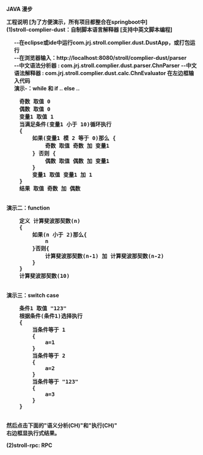 <strong>JAVA 漫步</string>

<strong>工程说明 [为了方便演示，所有项目都整合在springboot中]</string><br/>
(1)stroll-complier-dust：自制脚本语言解释器 [支持中英文脚本编程]<br/>
<p style="padding-left:20px;">
--在eclipse或ide中运行com.jrj.stroll.complier.dust.DustApp，或打包运行<br/>
--在浏览器输入：http://localhost:8080/stroll/complier-dust/parser<br/>
--中文语法分析器 : com.jrj.stroll.complier.dust.parser.ChnParser
--中文语法解释器 : com.jrj.stroll.complier.dust.calc.ChnEvaluator
在左边框输入代码<br/>
演示-：while 和 if .. else ..<br/>
<pre>
	奇数 取值 0
	偶数 取值 0
	变量1 取值 1
	当满足条件(变量1 小于 10)循环执行
	{
		如果(变量1 模 2 等于 0)那么 {
			奇数 取值 奇数 加 变量1
		} 否则 {
			偶数 取值 偶数 加 变量1
		}
		变量1 取值 变量1 加 1
	}
	结果 取值 奇数 加 偶数
</pre>
<br>
演示二：function <br/>
<pre>
	定义 计算斐波那契数(n)
	{
		如果(n 小于 2)那么{
			n
		}否则{
			计算斐波那契数(n-1) 加 计算斐波那契数(n-2)
		}
	}
	计算斐波那契数(10)
</pre>
<br/>
演示三：switch case <br/>
<pre>
	条件1 取值 "123"
	根据条件(条件1)选择执行
	{
		当条件等于 1
		{
			a=1
		}
		当条件等于 2
		{
			a=2
		}
		当条件等于 "123"
		{
			a=3
		}
	}
</pre>
<br>
然后点击下面的"语义分析(CH)"和"执行(CH)"<br/>
右边框显执行式结果。<br/>
</p>
(2)stroll-rpc: RPC
